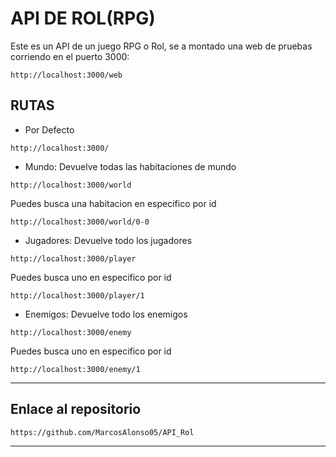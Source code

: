 # API DE ROL(RPG)

Este es un API de un juego RPG o Rol, se a montado una web de pruebas corriendo en el puerto 3000:
```
http://localhost:3000/web
```

## RUTAS
- Por Defecto
```
http://localhost:3000/
```
- Mundo:
Devuelve todas las habitaciones de mundo
```
http://localhost:3000/world
```
Puedes busca una habitacion en especifico por id
```
http://localhost:3000/world/0-0
```

- Jugadores:
Devuelve todo los jugadores
```
http://localhost:3000/player
```
Puedes busca uno en especifico por id
```
http://localhost:3000/player/1
```

- Enemigos:
  Devuelve todo los enemigos
```
http://localhost:3000/enemy
```
Puedes busca uno en especifico por id
```
http://localhost:3000/enemy/1
```

---

## Enlace al repositorio

```
https://github.com/MarcosAlonso05/API_Rol
```

---

